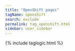 ```yaml
---
title: "OpenShift pages"
tagName: openshift
search: exclude
permalink: tag_openshift.html
sidebar: user_sidebar
---
```

{% include taglogic.html %}

